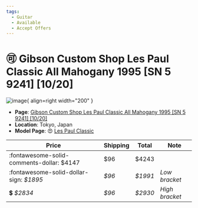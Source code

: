 ```yaml
---
tags:
  - Guitar
  - Available
  - Accept Offers
---
```


# :accept: Gibson Custom Shop Les Paul Classic All Mahogany 1995 [SN 5 9241] [10/20]

![image](https://rvb-img.reverb.com/image/upload/s--0Xkc3CQm--/t_card-square/v1697771183/utiqy0rqhfq4qlmgc3fm.jpg){ align=right width="200" }

* **Page**: [Gibson Custom Shop Les Paul Classic All Mahogany 1995 [SN 5 9241] [10/20]](https://reverb.com/ca/item/74750063-gibson-custom-shop-les-paul-classic-all-mahogany-1995-sn-5-9241-10-20)
* **Location**: Tokyo, Japan
* **Model Page**: :heart_eyes: [Les Paul Classic](../../Models/les-paul-classic.md)


| Price | Shipping  | Total | Note    |
|-------|-----------|-------|---------|
| :fontawesome-solid-comments-dollar: $4147 | $96 | $4243 | |
| :fontawesome-solid-dollar-sign: _$1895_ | _$96_ | _$1991_ | _Low bracket_ |
| :heavy_dollar_sign: _$2834_ | _$96_ | _$2930_ | _High bracket_ |
